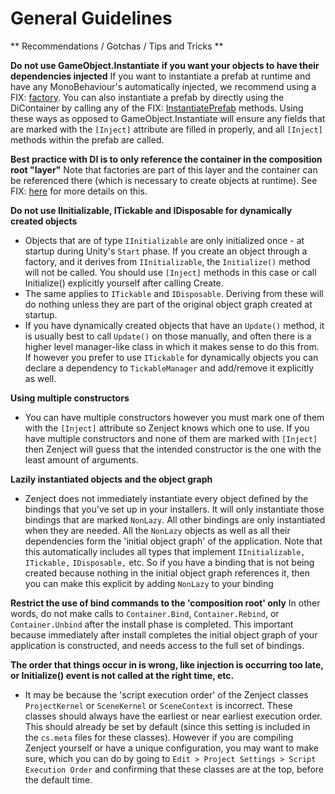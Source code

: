 # General Guidelines 
** Recommendations / Gotchas / Tips and Tricks **

**Do not use GameObject.Instantiate if you want your objects to have their dependencies injected**
If you want to instantiate a prefab at runtime and have any MonoBehaviour's automatically injected, we recommend using a FIX: [factory](#creating-objects-dynamically-using-factories).  You can also instantiate a prefab by directly using the DiContainer by calling any of the FIX: [InstantiatePrefab](#dicontainer-methods-instantiate) methods.  Using these ways as opposed to GameObject.Instantiate will ensure any fields that are marked with the `[Inject]` attribute are filled in properly, and all `[Inject]` methods within the prefab are called.

**Best practice with DI is to only reference the container in the composition root "layer"**
Note that factories are part of this layer and the container can be referenced there (which is necessary to create objects at runtime).  See FIX: [here](#creating-objects-dynamically-using-factories) for more details on this.

**Do not use IInitializable, ITickable and IDisposable for dynamically created objects**
* Objects that are of type `IInitializable` are only initialized once - at startup during Unity's `Start` phase.  If you create an object through a factory, and it derives from `IInitializable`, the `Initialize()` method will not be called.  You should use `[Inject]` methods in this case or call Initialize() explicitly yourself after calling Create.
* The same applies to `ITickable` and `IDisposable`.  Deriving from these will do nothing unless they are part of the original object graph created at startup.
* If you have dynamically created objects that have an `Update()` method, it is usually best to call `Update()` on those manually, and often there is a higher level manager-like class in which it makes sense to do this from.  If however you prefer to use `ITickable` for dynamically objects you can declare a dependency to `TickableManager` and add/remove it explicitly as well.

**Using multiple constructors**
* You can have multiple constructors however you must mark one of them with the `[Inject]` attribute so Zenject knows which one to use.  If you have multiple constructors and none of them are marked with `[Inject]` then Zenject will guess that the intended constructor is the one with the least amount of arguments.

**Lazily instantiated objects and the object graph**
* Zenject does not immediately instantiate every object defined by the bindings that you've set up in your installers.  It will only instantiate those bindings that are marked `NonLazy`.  All other bindings are only instantiated when they are needed.  All the `NonLazy` objects as well as all their dependencies form the 'initial object graph' of the application.  Note that this automatically includes all types that implement `IInitializable,` `ITickable,` `IDisposable,` etc.   So if you have a binding that is not being created because nothing in the initial object graph references it, then you can make this explicit by adding `NonLazy` to your binding

**Restrict the use of bind commands to the 'composition root' only**
In other words, do not make calls to `Container.Bind`, `Container.Rebind`, or `Container.Unbind` after the install phase is completed.  This important because immediately after install completes the initial object graph of your application is constructed, and needs access to the full set of bindings.

**The order that things occur in is wrong, like injection is occurring too late, or Initialize() event is not called at the right time, etc.**
* It may be because the 'script execution order' of the Zenject classes `ProjectKernel` or `SceneKernel` or `SceneContext` is incorrect.  These classes should always have the earliest or near earliest execution order.  This should already be set by default (since this setting is included in the `cs.meta` files for these classes).  However if you are compiling Zenject yourself or have a unique configuration, you may want to make sure, which you can do by going to `Edit > Project Settings > Script Execution Order` and confirming that these classes are at the top, before the default time.
